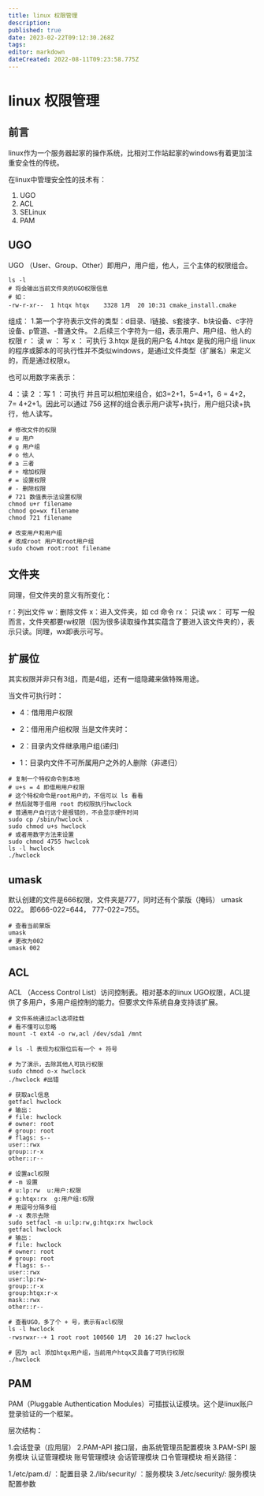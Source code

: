 ```yaml
---
title: linux 权限管理
description: 
published: true
date: 2023-02-22T09:12:30.268Z
tags: 
editor: markdown
dateCreated: 2022-08-11T09:23:58.775Z
---
```


# linux 权限管理
## 前言
linux作为一个服务器起家的操作系统，比相对工作站起家的windows有着更加注重安全性的传统。

在linux中管理安全性的技术有：
1. UGO
1. ACL
1. SELinux
1. PAM
## UGO
UGO （User、Group、Other）即用户，用户组，他人，三个主体的权限组合。
```
ls -l
# 将会输出当前文件夹的UGO权限信息
# 如：
-rw-r-xr--  1 htqx htqx    3328 1月  20 10:31 cmake_install.cmake
```
组成：
1.第一个字符表示文件的类型：d目录、l链接、s套接字、b块设备、c字符设备、p管道、-普通文件。
2.后续三个字符为一组，表示用户、用户组、他人的权限
r ： 读
w ： 写
x ： 可执行
3.htqx 是我的用户名
4.htqx 是我的用户组
linux的程序或脚本的可执行性并不类似windows，是通过文件类型（扩展名）来定义的，而是通过权限x。

也可以用数字来表示：

4 ：读
2 ：写
1 ：可执行
并且可以相加来组合，如3=2+1，5=4+1，6 = 4+2， 7= 4+2+1。因此可以通过 756 这样的组合表示用户读写+执行，用户组只读+执行，他人读写。
```
# 修改文件的权限
# u 用户
# g 用户组
# o 他人
# a 三者
# + 增加权限
# = 设置权限
# - 删除权限
# 721 数值表示法设置权限
chmod u+r filename
chmod go=wx filename
chmod 721 filename

# 改变用户和用户组
# 改成root 用户和root用户组
sudo chowm root:root filename
```
## 文件夹
同理，但文件夹的意义有所变化：

r：列出文件
w：删除文件
x：进入文件夹，如 cd 命令
rx： 只读
wx： 可写
一般而言，文件夹都要rw权限（因为很多读取操作其实蕴含了要进入该文件夹的），表示只读。同理，wx即表示可写。
## 扩展位
其实权限并非只有3组，而是4组，还有一组隐藏来做特殊用途。

当文件可执行时：

- 4：借用用户权限
- 2：借用用户组权限
当是文件夹时：

- 2：目录内文件继承用户组(递归)
- 1：目录内文件不可所属用户之外的人删除（非递归）
```
# 复制一个特权命令到本地
# u+s = 4 即借用用户权限
# 这个特权命令是root用户的，不信可以 ls 看看
# 然后就等于借用 root 的权限执行hwclock
# 普通用户自行这个是报错的，不会显示硬件时间
sudo cp /sbin/hwclock .
sudo chmod u+s hwclock 
# 或者用数字方法来设置
sudo chmod 4755 hwclcok
ls -l hwclock 
./hwclock
```
## umask
默认创建的文件是666权限，文件夹是777，同时还有个蒙版（掩码） umask 022。 即666-022=644， 777-022=755。
```
# 查看当前蒙版
umask
# 更改为002
umask 002
```
## ACL
ACL （Access Control List）访问控制表。相对基本的linux UGO权限，ACL提供了多用户，多用户组控制的能力。但要求文件系统自身支持该扩展。
```
# 文件系统通过acl选项挂载
# 看不懂可以忽略
mount -t ext4 -o rw,acl /dev/sda1 /mnt

# ls -l 表现为权限位后有一个 + 符号

# 为了演示，去除其他人可执行权限
sudo chmod o-x hwclock
./hwclock #出错

# 获取acl信息
getfacl hwclock
# 输出：
# file: hwclock
# owner: root
# group: root
# flags: s--
user::rwx
group::r-x
other::r--

# 设置acl权限
# -m 设置
# u:lp:rw  u:用户:权限
# g:htqx:rx  g:用户组:权限
# 用逗号分隔多组
# -x 表示去除
sudo setfacl -m u:lp:rw,g:htqx:rx hwclock
getfacl hwclock
# 输出：
# file: hwclock
# owner: root
# group: root
# flags: s--
user::rwx
user:lp:rw-
group::r-x
group:htqx:r-x
mask::rwx
other::r--

# 查看UGO，多了个 + 号，表示有acl权限
ls -l hwclock 
-rwsrwxr--+ 1 root root 100560 1月  20 16:27 hwclock

# 因为 acl 添加htqx用户组，当前用户htqx又具备了可执行权限
./hwclock
```
## PAM
PAM（Pluggable Authentication Modules）可插拔认证模块。这个是linux账户登录验证的一个框架。

层次结构：

1.会话登录（应用层）
2.PAM-API 接口层，由系统管理员配置模块
3.PAM-SPI 服务模块
认证管理模块
账号管理模块
会话管理模块
口令管理模块
相关路径：

1./etc/pam.d/ ：配置目录
2./lib/security/ ：服务模块
3./etc/security/: 服务模块配置参数